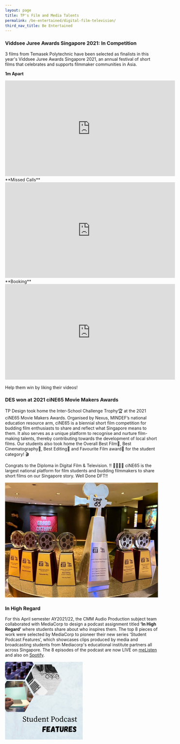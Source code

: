 ```yaml
---
layout: page
title: TP's Film and Media Talents
permalink: /be-entertained/digital-film-television/
third_nav_title: Be Entertained
---
```

### Viddsee Juree Awards Singapore 2021: In Competition
3 films from Temasek Polytechnic have been selected as finalists in this year's Viddsee Juree Awards Singapore 2021, an annual festival of short films that celebrates and supports filmmaker communities in Asia.

**1m Apart**
<iframe width="560" height="315" src="https://www.viddsee.com/player/0r06k" frameborder="0" webkitAllowFullScreen mozallowfullscreen allowFullScreen></iframe>
**Missed Calls**
<iframe width="560" height="315" src="https://www.viddsee.com/player/1jxzw" frameborder="0" webkitAllowFullScreen mozallowfullscreen allowFullScreen></iframe>
**Booking**
<iframe width="560" height="315" src="https://www.viddsee.com/player/l4b4s" frameborder="0" webkitAllowFullScreen mozallowfullscreen allowFullScreen></iframe>

Help them win by liking their videos!

### DES won at 2021 ciNE65 Movie Makers Awards
TP Design took home the Inter-School Challenge Trophy🏆  at the 2021 ciNE65 Movie Makers Awards. Organised by Nexus, MINDEF’s national education resource arm, ciNE65 is a biennial short film competition for budding film enthusiasts to share and reflect what Singapore means to them. It also serves as a unique platform to recognise and nurture film-making talents, thereby contributing towards the development of local short films. Our students also took home the Overall Best Film🏅, Best Cinematography🏅, Best Editing🏅 and Favourite Film award🏅 for the student category! ⁣🎬

Congrats to the Diploma in Digital Film & Television. !! 👏👏👏🏼  ciNE65 is the largest national platform for film students and budding filmmakers to share short films on our Singapore story. Well Done DFT!!

![2021 ciNE65 Movie Makers Awards](/images/ciNE65_Movie_Makers_Awards.png)

### In High Regard
For this April semester AY2021/22, the CMM Audio Production subject team collaborated with MediaCorp to design a podcast assignment titled **‘In High Regard’** where students share about who inspires them.
The top 8 pieces of work were selected by MediaCorp to pioneer their new series ‘Student Podcast Features’, which showcases clips produced by media and broadcasting students from Mediacorp's educational institute partners all across Singapore.
The 8 episodes of the podcast are now LIVE on [meListen](https://bit.ly/CMMonMeListen) and also on [Spotify](https://bit.ly/CMMonSpotify).

![Alt text for image on Isomer site](/images/BeEntertained-CMMpodcast.jpg)
